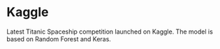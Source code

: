 # Kaggle
Latest Titanic Spaceship competition launched on Kaggle. The model is based on Random Forest and Keras.
